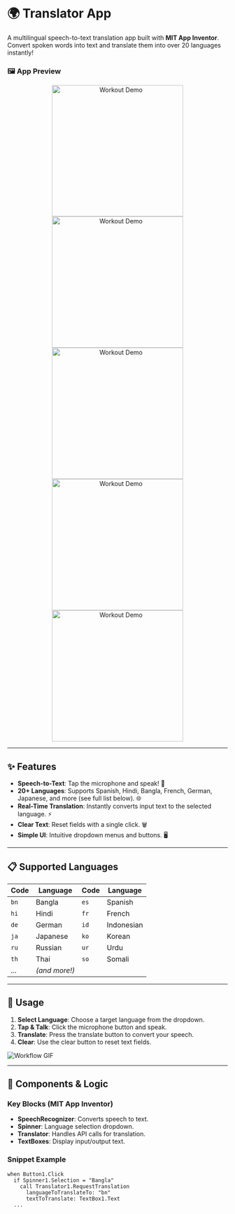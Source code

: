 # 🌍 Translator App 

A multilingual speech-to-text translation app built with **MIT App Inventor**. Convert spoken words into text and translate them into over 20 languages instantly!

### 🖼️ **App Preview** 
<p align="center">  
  <img src="https://i.postimg.cc/pTBmbvsP/Screenshot-2025-04-23-211254.png" width="300" alt="Workout Demo"> 
  <img src="https://i.postimg.cc/qMFzdjx6/Screenshot-2025-04-23-211316.png" width="300" alt="Workout Demo">  
  <img src="https://i.postimg.cc/Pq94pWHC/Screenshot-2025-04-23-211813.png" width="300" alt="Workout Demo"> 
  <img src="https://i.postimg.cc/zvX1LY8D/Screenshot-2025-04-23-211630.png" width="300" alt="Workout Demo"> 
  <img src="https://i.postimg.cc/bNyQvCn6/Screenshot-2025-04-23-211823.png" width="300" alt="Workout Demo"> 
</p>  

---

## ✨ Features
- **Speech-to-Text**: Tap the microphone and speak! 🎤  
- **20+ Languages**: Supports Spanish, Hindi, Bangla, French, German, Japanese, and more (see full list below). 🌐  
- **Real-Time Translation**: Instantly converts input text to the selected language. ⚡  
- **Clear Text**: Reset fields with a single click. 🗑️  
- **Simple UI**: Intuitive dropdown menus and buttons. 🖥️  

---

## 📋 Supported Languages
| Code | Language       | Code | Language    |
|------|----------------|------|-------------|
| `bn` | Bangla         | `es` | Spanish     |
| `hi` | Hindi          | `fr` | French      |
| `de` | German         | `id` | Indonesian  |
| `ja` | Japanese       | `ko` | Korean      |
| `ru` | Russian        | `ur` | Urdu        |
| `th` | Thai           | `so` | Somali      |
| ...  | *(and more!)*  |      |             |

---


## 🚀 Usage
1. **Select Language**: Choose a target language from the dropdown.  
2. **Tap & Talk**: Click the microphone button and speak.  
3. **Translate**: Press the translate button to convert your speech.  
4. **Clear**: Use the clear button to reset text fields.  

![Workflow GIF](https://via.placeholder.com/600x300/0088cc/ffffff?text=Speak→Translate→Read✓)  

---

## 🔧 Components & Logic
### Key Blocks (MIT App Inventor)
- **SpeechRecognizer**: Converts speech to text.  
- **Spinner**: Language selection dropdown.  
- **Translator**: Handles API calls for translation.  
- **TextBoxes**: Display input/output text.  

### Snippet Example
```blocks
when Button1.Click
  if Spinner1.Selection = "Bangla"
    call Translator1.RequestTranslation
      languageToTranslateTo: "bn"
      textToTranslate: TextBox1.Text
  ...


